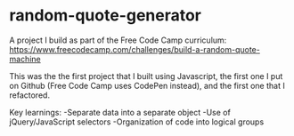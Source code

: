# random-quote-generator
A project I build as part of the Free Code Camp curriculum: https://www.freecodecamp.com/challenges/build-a-random-quote-machine

This was the the first project that I built using Javascript, the first one I put on Github (Free Code Camp uses CodePen instead), and the first one that I refactored. 

Key learnings: 
-Separate data into a separate object
-Use of jQuery/JavaScript selectors
-Organization of code into logical groups
